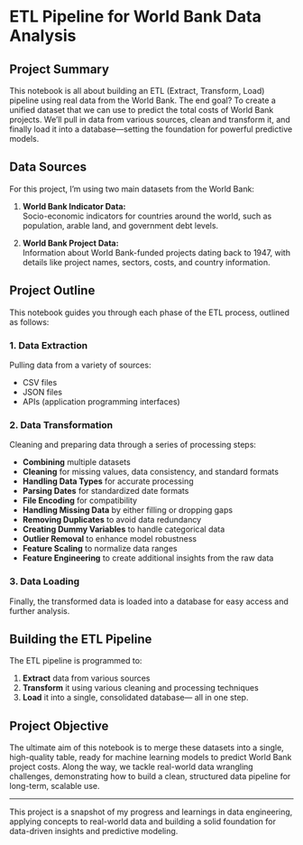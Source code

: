 # ETL Pipeline for World Bank Data Analysis

## Project Summary

This notebook is all about building an ETL (Extract, Transform, Load) pipeline using real data from the World Bank. The end goal? To create a unified dataset that we can use to predict the total costs of World Bank projects. We’ll pull in data from various sources, clean and transform it, and finally load it into a database—setting the foundation for powerful predictive models.

## Data Sources

For this project, I’m using two main datasets from the World Bank:

1. **World Bank Indicator Data:**  
   Socio-economic indicators for countries around the world, such as population, arable land, and government debt levels.

2. **World Bank Project Data:**  
   Information about World Bank-funded projects dating back to 1947, with details like project names, sectors, costs, and country information.

## Project Outline

This notebook guides you through each phase of the ETL process, outlined as follows:

### 1. **Data Extraction**

   Pulling data from a variety of sources:
   - CSV files
   - JSON files
   - APIs (application programming interfaces)

### 2. **Data Transformation**

   Cleaning and preparing data through a series of processing steps:
   - **Combining** multiple datasets
   - **Cleaning** for missing values, data consistency, and standard formats
   - **Handling Data Types** for accurate processing
   - **Parsing Dates** for standardized date formats
   - **File Encoding** for compatibility
   - **Handling Missing Data** by either filling or dropping gaps
   - **Removing Duplicates** to avoid data redundancy
   - **Creating Dummy Variables** to handle categorical data
   - **Outlier Removal** to enhance model robustness
   - **Feature Scaling** to normalize data ranges
   - **Feature Engineering** to create additional insights from the raw data

### 3. **Data Loading**

   Finally, the transformed data is loaded into a database for easy access and further analysis.

## Building the ETL Pipeline

The ETL pipeline is programmed to:
1. **Extract** data from various sources
2. **Transform** it using various cleaning and processing techniques
3. **Load** it into a single, consolidated database— all in one step.

## Project Objective

The ultimate aim of this notebook is to merge these datasets into a single, high-quality table, ready for machine learning models to predict World Bank project costs. Along the way, we tackle real-world data wrangling challenges, demonstrating how to build a clean, structured data pipeline for long-term, scalable use.

---

This project is a snapshot of my progress and learnings in data engineering, applying concepts to real-world data and building a solid foundation for data-driven insights and predictive modeling.